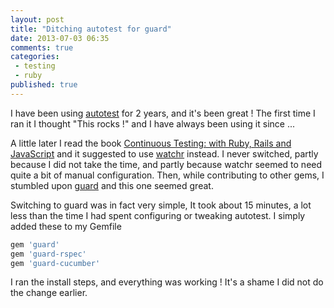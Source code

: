 ```yaml
---
layout: post
title: "Ditching autotest for guard"
date: 2013-07-03 06:35
comments: true
categories:
 - testing
 - ruby
published: true
---
```

I have been using [autotest](https://github.com/grosser/autotest) for 2 years, and it's been great ! The first time I ran it I thought "This rocks !" and I have always been using it since ...

A little later I read the book [Continuous Testing: with Ruby, Rails and JavaScript](http://pragprog.com/book/rcctr/continuous-testing) and it suggested to use [watchr](https://github.com/mynyml/watchr) instead. I never switched, partly because I did not take the time, and partly because watchr seemed to need quite a bit of manual configuration. Then, while contributing to other gems, I stumbled upon [guard](https://github.com/guard/guard) and this one seemed great.

Switching to guard was in fact very simple, It took about 15 minutes, a lot less than the time I had spent configuring or tweaking autotest. I simply added these to my Gemfile
```ruby
gem 'guard'
gem 'guard-rspec'
gem 'guard-cucumber'
```
I ran the install steps, and everything was working ! It's a shame I did not do the change earlier.


